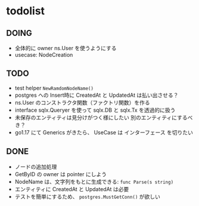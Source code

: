# todolist

## DOING
* 全体的に owner ns.User を使うようにする
* usecase: NodeCreation

## TODO
* test helper `NewRamdomNodeName()`
* postgres への Insert時に CreatedAt と UpdatedAt は払い出させる？
* ns.User のコンストラクタ関数（ファクトリ関数）を作る
* interface sqlx.Queryer を使って sqlx.DB と sqlx.Tx を透過的に扱う
* 未保存のエンティティは見分けがつく様にしたい 別のエンティティにするべき？
* go1.17 にて Generics がきたら、 UseCase は インターフェース を切りたい

## DONE
* ノードの追加処理
* GetByID の owner は pointer にしよう
* NodeName は、文字列をもとに生成できる: `func Parse(s string)`
* エンティティに CreatedAt と UpdatedAt は必要
* テストを簡単にするため、 `postgres.MustGetConn()` が欲しい
